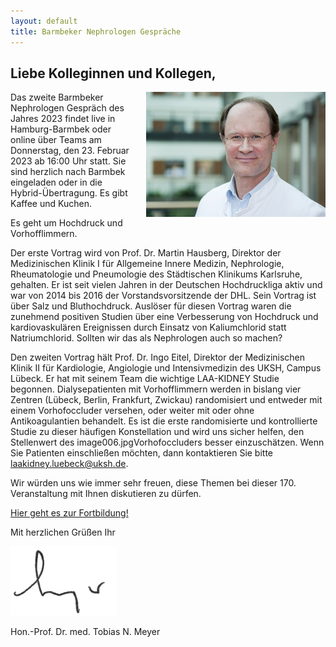 ```yaml
---
layout: default
title: Barmbeker Nephrologen Gespräche
---
```

## Liebe Kolleginnen und Kollegen,   

<img src="/assets/images/CA_Meyer.jpg" height="200rem" alt="Portraitfoto Hon. Prof. Dr. Tobias N. Meyer" style="float:right; margin-left:20px; margin-bottom:20px;">Das zweite Barmbeker Nephrologen Gespräch des Jahres 2023 findet live in Hamburg-Barmbek oder online über Teams am Donnerstag, den 23. Februar 2023 ab 16:00 Uhr statt. Sie sind herzlich nach Barmbek eingeladen oder in die Hybrid-Übertragung. Es gibt Kaffee und Kuchen.      

Es geht um Hochdruck und Vorhofflimmern.   
   
Der erste Vortrag wird von Prof. Dr. Martin Hausberg, Direktor der Medizinischen Klinik I für Allgemeine Innere Medizin, Nephrologie, Rheumatologie und Pneumologie des Städtischen Klinikums Karlsruhe, gehalten. Er ist seit vielen Jahren in der Deutschen Hochdruckliga aktiv und war von 2014 bis 2016 der Vorstandsvorsitzende der DHL. Sein Vortrag ist über Salz und Bluthochdruck. Auslöser für diesen Vortrag waren die zunehmend positiven Studien über eine Verbesserung von Hochdruck und kardiovaskulären Ereignissen durch Einsatz von Kaliumchlorid statt Natriumchlorid. Sollten wir das als Nephrologen auch so machen?         
   
Den zweiten Vortrag hält Prof. Dr. Ingo Eitel, Direktor der Medizinischen Klinik II für Kardiologie, Angiologie und Intensivmedizin des UKSH, Campus Lübeck. Er hat mit seinem Team die wichtige LAA-KIDNEY Studie begonnen. Dialysepatienten mit  Vorhofflimmern  werden in bislang vier Zentren (Lübeck, Berlin, Frankfurt, Zwickau) randomisiert und entweder mit einem Vorhofoccluder versehen, oder weiter mit oder ohne Antikoagulantien behandelt. Es ist die erste randomisierte und kontrollierte Studie zu dieser häufigen Konstellation und wird uns sicher helfen, den Stellenwert des image006.jpgVorhofoccluders besser einzuschätzen. Wenn Sie Patienten einschließen möchten, dann kontaktieren Sie bitte laakidney.luebeck@uksh.de.         
   
Wir würden uns wie immer sehr freuen, diese Themen bei dieser 170. Veranstaltung mit Ihnen diskutieren zu dürfen.         

<a class="button" href="https://teams.microsoft.com/l/meetup-join/19%3ameeting_YmUxOTUxMDQtOWQ3MC00MWNkLWJhZmQtODZkMGRiMmM0OGE3%40thread.v2/0?context=%7b%22Tid%22%3a%22e6160a47-a12e-4ab1-be56-bddd09456693%22%2c%22Oid%22%3a%2254de3200-43af-4cbb-8fde-9d0457be7bcb%22%7d" target="_blank">Hier geht es zur Fortbildung!</a>  

Mit herzlichen Grüßen Ihr  

![Unterschrift Prof. Meyer](/assets/images/unterschrift-meyer.png)  

Hon.-Prof. Dr. med. Tobias N. Meyer  
